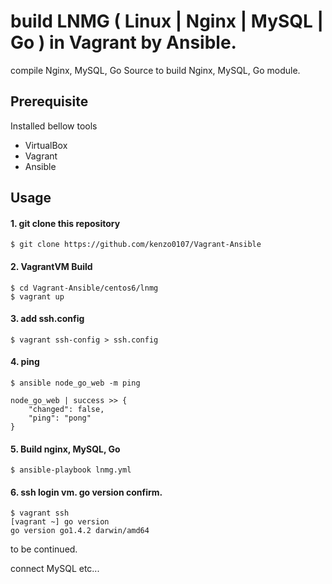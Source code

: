 # build LNMG ( Linux | Nginx | MySQL | Go ) in Vagrant by Ansible.

compile Nginx, MySQL, Go Source to build Nginx, MySQL, Go module.



## Prerequisite
Installed bellow tools

* VirtualBox
* Vagrant
* Ansible


## Usage

#### 1. git clone this repository

```
$ git clone https://github.com/kenzo0107/Vagrant-Ansible
```

#### 2. VagrantVM Build

```
$ cd Vagrant-Ansible/centos6/lnmg
$ vagrant up
```

#### 3. add ssh.config

```
$ vagrant ssh-config > ssh.config
```

#### 4. ping

```
$ ansible node_go_web -m ping

node_go_web | success >> {
    "changed": false,
    "ping": "pong"
}
```

#### 5. Build nginx, MySQL, Go

```
$ ansible-playbook lnmg.yml
```

#### 6. ssh login vm. go version confirm.

```
$ vagrant ssh
[vagrant ~] go version
go version go1.4.2 darwin/amd64
```


to be continued.

connect MySQL etc...